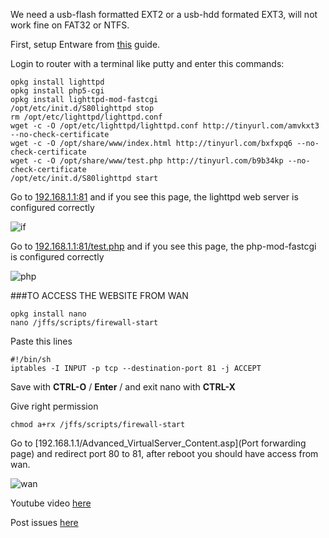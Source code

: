 We need a usb-flash formatted EXT2 or a usb-hdd formated EXT3, will not work fine on FAT32 or NTFS.

First, setup Entware from [this](https://github.com/RMerl/asuswrt-merlin/wiki/Entware) guide.

Login to router with a terminal like putty and enter this commands:
```
opkg install lighttpd
opkg install php5-cgi
opkg install lighttpd-mod-fastcgi
/opt/etc/init.d/S80lighttpd stop
rm /opt/etc/lighttpd/lighttpd.conf
wget -c -O /opt/etc/lighttpd/lighttpd.conf http://tinyurl.com/amvkxt3 --no-check-certificate
wget -c -O /opt/share/www/index.html http://tinyurl.com/bxfxpq6 --no-check-certificate
wget -c -O /opt/share/www/test.php http://tinyurl.com/b9b34kp --no-check-certificate
/opt/etc/init.d/S80lighttpd start
```
Go to [192.168.1.1:81](http://192.168.1.1:81) and if you see this page, the lighttpd web server is configured correctly

![if](http://i47.tinypic.com/rm5it1.png)

Go to [192.168.1.1:81/test.php](http://192.168.1.1:81/test.php) and if you see this page, the php-mod-fastcgi is configured correctly

![php](http://i50.tinypic.com/i5usfo.png)

###TO ACCESS THE WEBSITE FROM WAN
```
opkg install nano
nano /jffs/scripts/firewall-start
```

Paste this lines
```
#!/bin/sh
iptables -I INPUT -p tcp --destination-port 81 -j ACCEPT
```

Save with **CTRL-O** / **Enter** / and exit nano with **CTRL-X**

Give right permission
```
chmod a+rx /jffs/scripts/firewall-start
```

Go to [192.168.1.1/Advanced_VirtualServer_Content.asp](Port forwarding page) and redirect port 80 to 81, after reboot you should have access from wan.

![wan](http://i47.tinypic.com/309hgqr.png)

Youtube video [here](http://youtu.be/KHABSd7qB2M)

Post issues [here](http://goo.gl/2jisLq)
